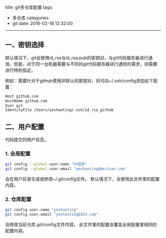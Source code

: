 title: git多仓库配置
tags:
  - 多仓库
categories:
  - git
date: 2016-02-18 12:32:00
---

## 一、密钥选择
默认情况下，git会使用id_rsa与id_rsa.pub的密钥对，与git代码服务器进行通信。但是，对于同一台机器需要与不同的git代码服务器进行通信的需求，则需要进行特别指定。

例如：需要针对于github使用非默认的密钥对，则可向~/.ssh/config添加如下配置：
``` bash
Host github.com
HostName github.com
User git
IdentityFile /Users/yeshaoting/.ssh/id_rsa_github
```


## 二、用户配置
代码提交的用户信息。

### 1. 全局配置
``` bash
git config --global user.name "叶绍亭"
git config --global user.email "yeshaoting@meituan.com"
```

会在用户目录生成或修改~/.gitconfig文件。
默认情况下，会使用此文件里的配置内容。


### 2. 仓库配置
``` bash
git config user.name "yeshaoting"
git config user.email "yeshaoting@163.com"
```

会修改当前仓库.git/config文件内容。
此文件里的配置会覆盖全局配置里相同的配置内容。
